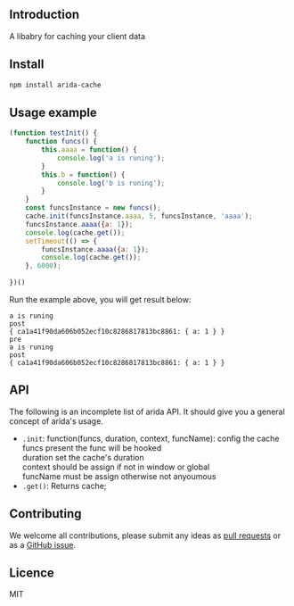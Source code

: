 ## Introduction
A libabry for caching your client data
## Install

```bash
npm install arida-cache
```

## Usage example

``` javascript
(function testInit() {
	function funcs() {
		this.aaaa = function() {
			console.log('a is runing');
		}
		this.b = function() {
			console.log('b is runing');
		}
	}
	const funcsInstance = new funcs();
	cache.init(funcsInstance.aaaa, 5, funcsInstance, 'aaaa');
	funcsInstance.aaaa({a: 1});
	console.log(cache.get());
	setTimeout(() => {
		funcsInstance.aaaa({a: 1});
		console.log(cache.get());
	}, 6000);
	
})()
```
Run the example above, you will get result below:
```pre
a is runing
post
{ ca1a41f90da606b052ecf10c8286817813bc8861: { a: 1 } }
pre
a is runing
post
{ ca1a41f90da606b052ecf10c8286817813bc8861: { a: 1 } }
```

## API
The following is an incomplete list of arida API. It should give you a general concept of arida's usage.

- `.init`: function(funcs, duration, context, funcName): config the cache <br>
funcs present the func will be hooked<br>
duration set the cache's duration<br>
context should be assign if not in window or global<br>
funcName  must be assign otherwise not anyoumous<br>
- `.get()`: Returns cache;

## Contributing

We welcome all contributions, please submit any ideas as [pull requests](https://github.com/azl397985856/arida-cache/pulls) or as a [GitHub issue](https://github.com/azl397985856/arida-cache/issues).
## Licence
MIT
